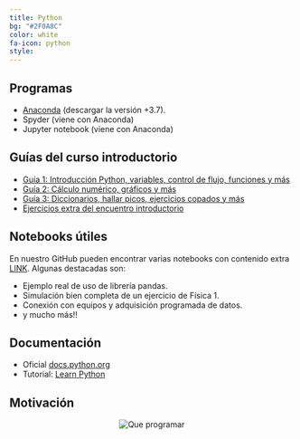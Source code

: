 ```yaml
---
title: Python
bg: "#2F0A8C"
color: white
fa-icon: python
style: 
---
```


## Programas
* [Anaconda](https://www.anaconda.com/distribution/#download-section) (descargar la versión +3.7).
* Spyder (viene con Anaconda)
* Jupyter notebook (viene con Anaconda)


## Guías del curso introductorio
* [Guía 1: Introducción Python, variables, control de flujo, funciones y más](https://nbviewer.jupyter.org/github/fifabsas/talleresfifabsas/blob/master/python/1_Introductorio/introduccion.ipynb?flush_cache=true)
* [Guía 2: Cálculo numérico, gráficos y más](https://nbviewer.jupyter.org/github/fifabsas/talleresfifabsas/blob/master/python/2_Numerico/numerico.ipynb?flush_cache=true)
* [Guía 3: Diccionarios, hallar picos, ejercicios copados y más](https://nbviewer.org/github/fifabsas/talleresfifabsas/blob/master/python/3_Ejercicios/ejercicios.ipynb?flush_cache=true)
* [Ejercicios extra del encuentro introductorio](https://github.com/fifabsas/talleresfifabsas/raw/master/python/Ejercicios_para_casa)


## Notebooks útiles
En nuestro GitHub pueden encontrar varias notebooks con contenido extra [LINK](https://github.com/fifabsas/talleresfifabsas/tree/master/python/Extras/). Algunas destacadas son:
  * Ejemplo real de uso de librería pandas.
  * Simulación bien completa de un ejercicio de Física 1.
  * Conexión con equipos y adquisición programada de datos.
  * y mucho más!!

<!-- #### Adquisición -->
<!-- * [Guía sobre adquisición automática con generador de funciones y osciloscopio](https://nbviewer.jupyter.org/github/fifabsas/talleresfifabsas/blob/master/python/Extras/Labo3/Adquisicion_programada.ipynb) -->

<!-- #### Física 1 para Biólogos y Geólogos -->
<!-- * [Material guía para el taller](https://nbviewer.jupyter.org/github/fifabsas/talleresfifabsas/blob/master/python/F1-ByG/labo1byg.ipynb) -->
<!-- * [Link a los datos para trabajar](https://drive.google.com/open?id=0B5RwDvEkZzqRejRqTWliLW1rV28) (pueden bajarlo si no desde [acá](https://github.com/fifabsas/talleresfifabsas/raw/master/python/F1-ByG), entrando en cada archivo tocando en el botón `raw`) -->

<!-- #### Estadística para Física Experimental -->
<!-- * [Material guía para el primer taller (introductorio)](https://nbviewer.jupyter.org/github/fifabsas/talleresfifabsas/blob/master/python/Incertezas/introduccion.ipynb) -->
<!-- * [Material guía para el segundo taller (Numérico)](https://nbviewer.jupyter.org/github/fifabsas/talleresfifabsas/blob/master/python/Incertezas/numerico.ipynb) -->


## Documentación
* Oficial [docs.python.org](http://docs.python.org)
* Tutorial: [Learn Python](http://www.learnpython.org/)


## Motivación

<div style="text-align:center">
<img src="https://raw.githubusercontent.com/fifabsas/talleresfifabsas/master/motivacion.png" alt="Que programar">
</div>
